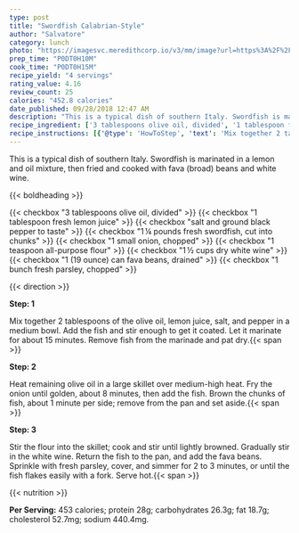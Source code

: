 ```yaml
---
type: post
title: "Swordfish Calabrian-Style"
author: "Salvatore"
category: lunch
photo: "https://imagesvc.meredithcorp.io/v3/mm/image?url=https%3A%2F%2Fimages.media-allrecipes.com%2Fuserphotos%2F7151429.jpg"
prep_time: "P0DT0H10M"
cook_time: "P0DT0H15M"
recipe_yield: "4 servings"
rating_value: 4.16
review_count: 25
calories: "452.8 calories"
date_published: 09/28/2018 12:47 AM
description: "This is a typical dish of southern Italy. Swordfish is marinated in a lemon and oil mixture, then fried and cooked with fava (broad) beans and white wine."
recipe_ingredient: ['3 tablespoons olive oil, divided', '1 tablespoon fresh lemon juice', 'salt and ground black pepper to taste', '1\u2009¼ pounds fresh swordfish, cut into chunks', '1 small onion, chopped', '1 teaspoon all-purpose flour', '1\u2009½ cups dry white wine', '1 (19 ounce) can fava beans, drained', '1 bunch fresh parsley, chopped']
recipe_instructions: [{'@type': 'HowToStep', 'text': 'Mix together 2 tablespoons of the olive oil, lemon juice, salt, and pepper in a medium bowl. Add the fish and stir enough to get it coated. Let it marinate for about 15 minutes. Remove fish from the marinade and pat dry.\n'}, {'@type': 'HowToStep', 'text': 'Heat remaining olive oil in a large skillet over medium-high heat. Fry the onion until golden, about 8 minutes, then add the fish. Brown the chunks of fish, about 1 minute per side; remove from the pan and set aside.\n'}, {'@type': 'HowToStep', 'text': 'Stir the flour into the skillet; cook and stir until lightly browned. Gradually stir in the white wine. Return the fish to the pan, and add the fava beans. Sprinkle with fresh parsley, cover, and simmer for 2 to 3 minutes, or until the fish flakes easily with a fork. Serve hot.\n'}]
---
```


This is a typical dish of southern Italy. Swordfish is marinated in a lemon and oil mixture, then fried and cooked with fava (broad) beans and white wine. 

{{< boldheading >}}

{{< checkbox "3 tablespoons olive oil, divided" >}}
{{< checkbox "1 tablespoon fresh lemon juice" >}}
{{< checkbox "salt and ground black pepper to taste" >}}
{{< checkbox "1 ¼ pounds fresh swordfish, cut into chunks" >}}
{{< checkbox "1 small onion, chopped" >}}
{{< checkbox "1 teaspoon all-purpose flour" >}}
{{< checkbox "1 ½ cups dry white wine" >}}
{{< checkbox "1 (19 ounce) can fava beans, drained" >}}
{{< checkbox "1 bunch fresh parsley, chopped" >}}


{{< direction >}}

**Step: 1**

Mix together 2 tablespoons of the olive oil, lemon juice, salt, and pepper in a medium bowl. Add the fish and stir enough to get it coated. Let it marinate for about 15 minutes. Remove fish from the marinade and pat dry.{{< span >}}

**Step: 2**

Heat remaining olive oil in a large skillet over medium-high heat. Fry the onion until golden, about 8 minutes, then add the fish. Brown the chunks of fish, about 1 minute per side; remove from the pan and set aside.{{< span >}}

**Step: 3**

Stir the flour into the skillet; cook and stir until lightly browned. Gradually stir in the white wine. Return the fish to the pan, and add the fava beans. Sprinkle with fresh parsley, cover, and simmer for 2 to 3 minutes, or until the fish flakes easily with a fork. Serve hot.{{< span >}}

{{< nutrition >}}

**Per Serving:** 453 calories; protein 28g; carbohydrates 26.3g; fat 18.7g; cholesterol 52.7mg; sodium 440.4mg.